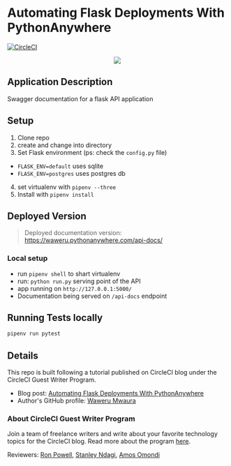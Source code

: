 # Automating Flask Deployments With PythonAnywhere

[![CircleCI](https://circleci.com/gh/CIRCLECI-GWP/automating-flask-python-anywhere.svg?style=svg)](https://circleci.com/gh/CIRCLECI-GWP/automating-flask-python-anywhere)

<p align="center"><img src="https://avatars3.githubusercontent.com/u/59034516"></p>

## Application Description

Swagger documentation for a flask API application

## Setup

1. Clone repo
2. create and change into directory
3. Set Flask environment (ps: check the `config.py` file)

- `FLASK_ENV=default` uses sqlite
- `FLASK_ENV=postgres` uses postgres db

4. set virtualenv with `pipenv --three`
5. Install with `pipenv install`

## Deployed Version

> Deployed documentation version: https://waweru.pythonanywhere.com/api-docs/

### Local setup

- run `pipenv shell` to shart virtualenv
- run: `python run.py` serving point of the API
- app running on `http://127.0.0.1:5000/`
- Documentation being served on `/api-docs` endpoint

## Running Tests locally

```bash
pipenv run pytest
```

## Details

This repo is built following a tutorial published on CircleCI blog under the CircleCI Guest Writer Program.

- Blog post: [Automating Flask Deployments With PythonAnywhere][blog]
- Author's GitHub profile: [Waweru Mwaura][author]

### About CircleCI Guest Writer Program

Join a team of freelance writers and write about your favorite technology topics for the CircleCI blog. Read more about the program [here][gwp-program].

Reviewers: [Ron Powell][ron], [Stanley Ndagi][stan], [Amos Omondi][amos]

[blog]: https://circleci.com/blog/automating-flask-deployments-with-pythonanywhere/
[author]: https://github.com/mwaz
[gwp-program]: https://circle.ci/3ahQxfu
[ron]: https://github.com/ronpowelljr
[stan]: https://github.com/NdagiStanley
[amos]: https://github.com/amos-o
